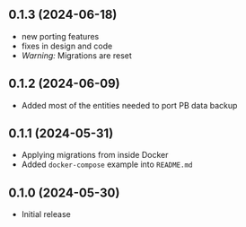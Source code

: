 ## 0.1.3 (2024-06-18)
- new porting features
- fixes in design and code
- *Warning:* Migrations are reset

## 0.1.2 (2024-06-09)
- Added most of the entities needed to port PB data backup

## 0.1.1 (2024-05-31)
- Applying migrations from inside Docker
- Added `docker-compose` example into `README.md`

## 0.1.0 (2024-05-30)
- Initial release